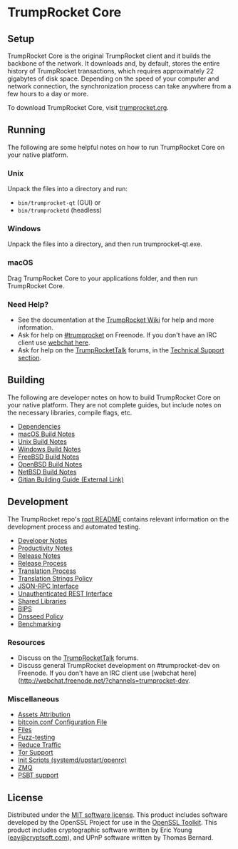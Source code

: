 TrumpRocket Core
=============

Setup
---------------------
TrumpRocket Core is the original TrumpRocket client and it builds the backbone of the network. It downloads and, by default, stores the entire history of TrumpRocket transactions, which requires approximately 22 gigabytes of disk space. Depending on the speed of your computer and network connection, the synchronization process can take anywhere from a few hours to a day or more.

To download TrumpRocket Core, visit [trumprocket.org](https://trumprocket.org/).

Running
---------------------
The following are some helpful notes on how to run TrumpRocket Core on your native platform.

### Unix

Unpack the files into a directory and run:

- `bin/trumprocket-qt` (GUI) or
- `bin/trumprocketd` (headless)

### Windows

Unpack the files into a directory, and then run trumprocket-qt.exe.

### macOS

Drag TrumpRocket Core to your applications folder, and then run TrumpRocket Core.

### Need Help?

* See the documentation at the [TrumpRocket Wiki](https://trumprocket.info/)
for help and more information.
* Ask for help on [#trumprocket](http://webchat.freenode.net?channels=trumprocket) on Freenode. If you don't have an IRC client use [webchat here](http://webchat.freenode.net?channels=trumprocket).
* Ask for help on the [TrumpRocketTalk](https://trumprockettalk.io/) forums, in the [Technical Support section](https://trumprockettalk.io/c/technical-support).

Building
---------------------
The following are developer notes on how to build TrumpRocket Core on your native platform. They are not complete guides, but include notes on the necessary libraries, compile flags, etc.

- [Dependencies](dependencies.md)
- [macOS Build Notes](build-osx.md)
- [Unix Build Notes](build-unix.md)
- [Windows Build Notes](build-windows.md)
- [FreeBSD Build Notes](build-freebsd.md)
- [OpenBSD Build Notes](build-openbsd.md)
- [NetBSD Build Notes](build-netbsd.md)
- [Gitian Building Guide (External Link)](https://github.com/bitcoin-core/docs/blob/master/gitian-building.md)

Development
---------------------
The TrumpRocket repo's [root README](/README.md) contains relevant information on the development process and automated testing.

- [Developer Notes](developer-notes.md)
- [Productivity Notes](productivity.md)
- [Release Notes](release-notes.md)
- [Release Process](release-process.md)
- [Translation Process](translation_process.md)
- [Translation Strings Policy](translation_strings_policy.md)
- [JSON-RPC Interface](JSON-RPC-interface.md)
- [Unauthenticated REST Interface](REST-interface.md)
- [Shared Libraries](shared-libraries.md)
- [BIPS](bips.md)
- [Dnsseed Policy](dnsseed-policy.md)
- [Benchmarking](benchmarking.md)

### Resources
* Discuss on the [TrumpRocketTalk](https://trumprockettalk.io/) forums.
* Discuss general TrumpRocket development on #trumprocket-dev on Freenode. If you don't have an IRC client use [webchat here](http://webchat.freenode.net/?channels=trumprocket-dev.

### Miscellaneous
- [Assets Attribution](assets-attribution.md)
- [bitcoin.conf Configuration File](bitcoin-conf.md)
- [Files](files.md)
- [Fuzz-testing](fuzzing.md)
- [Reduce Traffic](reduce-traffic.md)
- [Tor Support](tor.md)
- [Init Scripts (systemd/upstart/openrc)](init.md)
- [ZMQ](zmq.md)
- [PSBT support](psbt.md)

License
---------------------
Distributed under the [MIT software license](/COPYING).
This product includes software developed by the OpenSSL Project for use in the [OpenSSL Toolkit](https://www.openssl.org/). This product includes
cryptographic software written by Eric Young ([eay@cryptsoft.com](mailto:eay@cryptsoft.com)), and UPnP software written by Thomas Bernard.
